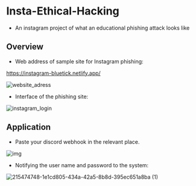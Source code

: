 # Insta-Ethical-Hacking
- An instagram project of what an educational phishing attack looks like

## Overview

- Web address of sample site for Instagram phishing:

https://instagram-bluetick.netlify.app/

![website_adress](https://user-images.githubusercontent.com/100594545/215474729-a8400b60-2db6-4030-863f-13ef757f6acc.PNG)

- Interface of the phishing site:

![instagram_login](https://user-images.githubusercontent.com/100594545/215474740-07e7fcaf-d8f2-4397-a6b3-afbc5d704901.PNG)

## Application

- Paste your discord webhook in the relevant place.
  
![img](https://user-images.githubusercontent.com/100594545/230425119-2607d974-3552-4e19-8409-3026fa09f16f.png)

- Notifying the user name and password to the system:
  
![215474748-1e1cd805-434a-42a5-8b8d-395ec651a8ba (1)](https://user-images.githubusercontent.com/100594545/221711148-624f5b47-d51c-4015-af58-ad2863a19745.png)

